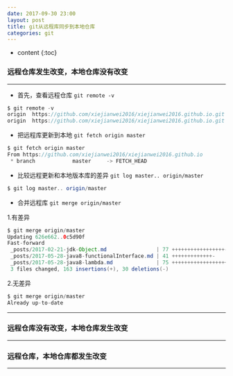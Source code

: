 ```yaml
---
date: 2017-09-30 23:00
layout: post
title: git从远程库同步到本地仓库
categories: git
---
```


* content
{:toc}

### 远程仓库发生改变，本地仓库没有改变
----------------------------------------
*   首先，查看远程仓库 `git remote -v`

```java
$ git remote -v
origin  https://github.com/xiejianwei2016/xiejianwei2016.github.io.git (fetch)
origin  https://github.com/xiejianwei2016/xiejianwei2016.github.io.git (push)
```

*   把远程库更新到本地 `git fetch origin master`

```java
$ git fetch origin master
From https://github.com/xiejianwei2016/xiejianwei2016.github.io
 * branch            master     -> FETCH_HEAD
```

*   比较远程更新和本地版本库的差异 `git log master.. origin/master`

```java
$ git log master.. origin/master
```

*   合并远程库 `git merge origin/master`

1.有差异

```java
$ git merge origin/master
Updating 626e662..0c5d90f
Fast-forward
 _posts/2017-02-21-jdk-Object.md                | 77 +++++++++++++++++---------
 _posts/2017-05-28-java8-functionalInterface.md | 41 +++++++++++++-
 _posts/2017-05-28-java8-lambda.md              | 75 ++++++++++++++++++++++++-
 3 files changed, 163 insertions(+), 30 deletions(-)
```

2.无差异

```java
$ git merge origin/master
Already up-to-date
```

----------------------------------------



### 远程仓库没有改变，本地仓库发生改变
----------------------------------------

### 远程仓库，本地仓库都发生改变
----------------------------------------
